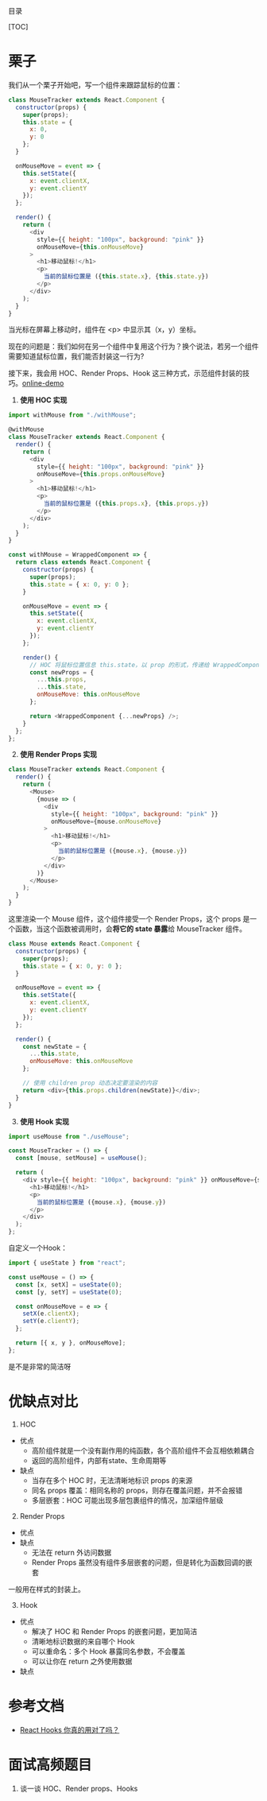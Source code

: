 目录

[TOC]

# 栗子
我们从一个栗子开始吧，写一个组件来跟踪鼠标的位置：
```js
class MouseTracker extends React.Component {
  constructor(props) {
    super(props);
    this.state = {
      x: 0,
      y: 0
    };
  }

  onMouseMove = event => {
    this.setState({
      x: event.clientX,
      y: event.clientY
    });
  };

  render() {
    return (
      <div
        style={{ height: "100px", background: "pink" }}
        onMouseMove={this.onMouseMove}
      >
        <h1>移动鼠标!</h1>
        <p>
          当前的鼠标位置是 ({this.state.x}, {this.state.y})
        </p>
      </div>
    );
  }
}
```
当光标在屏幕上移动时，组件在 \<p> 中显示其（x，y）坐标。

现在的问题是：我们如何在另一个组件中复用这个行为？换个说法，若另一个组件需要知道鼠标位置，我们能否封装这一行为?

接下来，我会用 HOC、Render Props、Hook 这三种方式，示范组件封装的技巧。[online-demo](https://codesandbox.io/s/hoc-render-props-hook-m7gw1)

1. **使用 HOC 实现**
```js
import withMouse from "./withMouse";

@withMouse
class MouseTracker extends React.Component {
  render() {
    return (
      <div
        style={{ height: "100px", background: "pink" }}
        onMouseMove={this.props.onMouseMove}
      >
        <h1>移动鼠标!</h1>
        <p>
          当前的鼠标位置是 ({this.props.x}, {this.props.y})
        </p>
      </div>
    );
  }
}
```

```js
const withMouse = WrappedComponent => {
  return class extends React.Component {
    constructor(props) {
      super(props);
      this.state = { x: 0, y: 0 };
    }

    onMouseMove = event => {
      this.setState({
        x: event.clientX,
        y: event.clientY
      });
    };

    render() {
      // HOC 将鼠标位置信息 this.state，以 prop 的形式，传递给 WrappedComponent
      const newProps = {
        ...this.props,
        ...this.state,
        onMouseMove: this.onMouseMove
      };

      return <WrappedComponent {...newProps} />;
    }
  };
};
```


2. **使用 Render Props 实现**

```js
class MouseTracker extends React.Component {
  render() {
    return (
      <Mouse>
        {mouse => (
          <div
            style={{ height: "100px", background: "pink" }}
            onMouseMove={mouse.onMouseMove}
          >
            <h1>移动鼠标!</h1>
            <p>
              当前的鼠标位置是 ({mouse.x}, {mouse.y})
            </p>
          </div>
        )}
      </Mouse>
    );
  }
}
```
这里渲染一个 Mouse 组件，这个组件接受一个 Render Props，这个 props 是一个函数，当这个函数被调用时，会**将它的 state 暴露**给 MouseTracker 组件。

```js
class Mouse extends React.Component {
  constructor(props) {
    super(props);
    this.state = { x: 0, y: 0 };
  }

  onMouseMove = event => {
    this.setState({
      x: event.clientX,
      y: event.clientY
    });
  };

  render() {
    const newState = {
      ...this.state,
      onMouseMove: this.onMouseMove
    };

    // 使用 children prop 动态决定要渲染的内容
    return <div>{this.props.children(newState)}</div>;
  }
}
```

3. **使用 Hook 实现**
```js
import useMouse from "./useMouse";

const MouseTracker = () => {
  const [mouse, setMouse] = useMouse();

  return (
    <div style={{ height: "100px", background: "pink" }} onMouseMove={setMouse}>
      <h1>移动鼠标!</h1>
      <p>
        当前的鼠标位置是 ({mouse.x}, {mouse.y})
      </p>
    </div>
  );
};
```
自定义一个Hook：
```js
import { useState } from "react";

const useMouse = () => {
  const [x, setX] = useState(0);
  const [y, setY] = useState(0);

  const onMouseMove = e => {
    setX(e.clientX);
    setY(e.clientY);
  };

  return [{ x, y }, onMouseMove];
};
```
是不是非常的简洁呀 

# 优缺点对比
1. HOC
- 优点
  + 高阶组件就是一个没有副作用的纯函数，各个高阶组件不会互相依赖耦合
  + 返回的高阶组件，内部有state、生命周期等
- 缺点
  + 当存在多个 HOC 时，无法清晰地标识 props 的来源
  + 同名 props 覆盖：相同名称的 props，则存在覆盖问题，并不会报错
  + 多层嵌套：HOC 可能出现多层包裹组件的情况，加深组件层级

2. Render Props
- 优点
- 缺点
  + 无法在 return 外访问数据
  + Render Props 虽然没有组件多层嵌套的问题，但是转化为函数回调的嵌套

一般用在样式的封装上。

3. Hook
- 优点
  + 解决了 HOC 和 Render Props 的嵌套问题，更加简洁
  + 清晰地标识数据的来自哪个 Hook
  + 可以重命名：多个 Hook 暴露同名参数，不会覆盖
  + 可以让你在 return 之外使用数据
- 缺点

# 参考文档
- [React Hooks 你真的用对了吗？](https://zhuanlan.zhihu.com/p/85969406)



# 面试高频题目
1. 谈一谈 HOC、Render props、Hooks